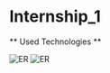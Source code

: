 # Internship_1
** Used Technologies **

![ER](![image](![image](https://user-images.githubusercontent.com/59871974/155895903-2fca7c99-99db-4213-a549-1b49ee0db4a5.png)))
![ER](https://user-images.githubusercontent.com/59871974/155895903-2fca7c99-99db-4213-a549-1b49ee0db4a5.png)

